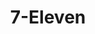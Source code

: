 ---
title: "7-Eleven"
url: /virginia-beach/7-eleven-south-independence-boulevard-2/
shop: convenience
---